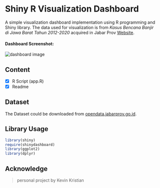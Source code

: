 # Shiny R Visualization Dashboard

A simple visualization dashboard implementation using R programming and Shiny library. The data used for visualization is from _Kasus Bencana Banjir di Jawa Barat Tahun 2012-2020_ acquired in Jabar Prov [Website](https://opendata.jabarprov.go.id).

#### Dashboard Screenshot:
![dashboard image](https://i.ibb.co/DKHNCcq/Kasus-Bencana-Banjir-di-Jawa-Barat-2012-2020-1.jpg)

## Content
- [x] R Script (app.R)
- [x] Readme

## Dataset

The Dataset could be downloaded from [opendata.jabarprov.go.id](https://opendata.jabarprov.go.id/id/dataset/jumlah-kejadian-bencana-banjir-di-jawa-barat).

## Library Usage
```r
library(shiny)
require(shinydashboard)
library(ggplot2)
library(dplyr)
```
 
## Acknowledge
>  personal project by Kevin Kristian